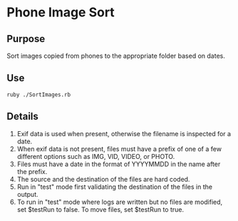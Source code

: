 # Phone Image Sort

## Purpose
Sort images copied from phones to the appropriate folder based on dates.

## Use
```
ruby ./SortImages.rb
```

## Details
1. Exif data is used when present, otherwise the filename is inspected for a date.
1. When exif data is not present, files must have a prefix of one of a few different options such as IMG, VID, VIDEO, or PHOTO.
1. Files must have a date in the format of YYYYMMDD in the name after the prefix.
1. The source and the destination of the files are hard coded.
1. Run in "test" mode first validating the destination of the files in the output.
1. To run in "test" mode where logs are written but no files are modified, set $testRun to false. To move files, set $testRun to true.
